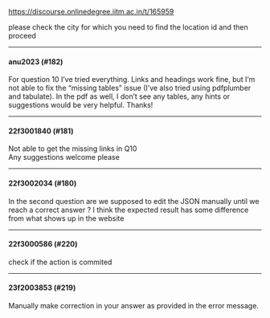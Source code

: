 https://discourse.onlinedegree.iitm.ac.in/t/165959

please check the city for which you need to find the location id and then proceed</p><hr>

<h4>anu2023 (#182)</h4>
<p>For question 10 I’ve tried everything. Links and headings work fine, but I’m not able to fix the “missing tables” issue (I’ve also tried using pdfplumber and tabulate). In the pdf as well, I don’t see any tables, any hints or suggestions would be very helpful. Thanks!</p><hr>

<h4>22f3001840 (#181)</h4>
<p>Not able to get the missing links in Q10<br/>
Any suggestions welcome please</p><hr>

<h4>22f3002034 (#180)</h4>
<p>In the second question are we supposed to edit the JSON manually until we reach a correct answer ? I think the expected result has some difference from what shows up in the website</p><hr>

<h4>22f3000586 (#220)</h4>
<p>check if the action is commited</p><hr>

<h4>23f2003853 (#219)</h4>
<p>Manually make correction in your answer as provided in the error message.